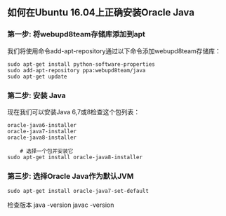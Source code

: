 ## 如何在Ubuntu 16.04上正确安装Oracle Java

### 第一步: 将webupd8team存储库添加到apt

我们将使用命令add-apt-repository通过以下命令添加webupd8team存储库：
```
sudo apt-get install python-software-properties
sudo add-apt-repository ppa:webupd8team/java
sudo apt-get update
```


### 第二步: 安装 Java

现在我们可以安装Java 6,7或8检查这个包列表：
```
oracle-java6-installer
oracle-java7-installer
oracle-java8-installer

    # 选择一个包并安装它
sudo apt-get install oracle-java8-installer
```

### 第三步: 选择Oracle Java作为默认JVM
`sudo apt-get install oracle-java7-set-default`

检查版本
java -version
javac -version

